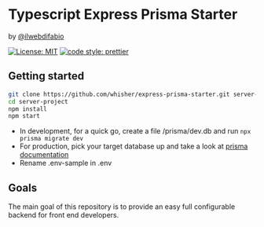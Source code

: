 # Typescript Express Prisma Starter

by [@ilwebdifabio](https://twitter.com/ilwebdifabio)

[![License: MIT](https://img.shields.io/badge/License-MIT-yellow.svg)](https://github.com/whisher/express-prisma-starter/blob/main/LICENSE)
[![code style: prettier](https://img.shields.io/badge/code_style-prettier-ff69b4.svg)](https://github.com/prettier/prettier)

## Getting started

```bash
git clone https://github.com/whisher/express-prisma-starter.git server-project
cd server-project
npm install
npm start
```

- In development, for a quick go, create a file /prisma/dev.db and
  run `npx prisma migrate dev`
- For production, pick your target database up and take a look at [prisma documentation](https://www.prisma.io/docs/getting-started/setup-prisma/start-from-scratch/relational-databases/connect-your-database-typescript-postgres)
- Rename .env-sample in .env

## Goals

The main goal of this repository is to provide an
easy full configurable backend for front end developers.
